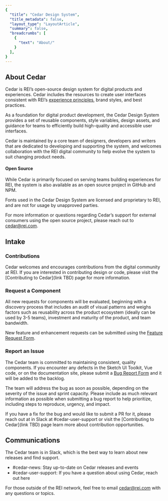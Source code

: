 ```yaml
---
{
  "title": "Cedar Design System",
  "title_metadata": false,
  "layout_type": "LayoutArticle",
  "summary": false,
  "breadcrumbs": [
    {
      "text": "About/"
    }
  ],
}
---
```


<cdr-doc-table-of-contents-shell>

## About Cedar
Cedar is REI’s open-source design system for digital products and experiences. Cedar includes the resources to create user interfaces consistent with REI’s [experience principles](https://rei.github.io/rei-cedar-docs/foundation/experience-principles/), brand styles, and best practices.

As a foundation for digital product development, the Cedar Design System provides a set of reusable components, style variables, design assets, and guidance for teams to efficiently build high-quality and accessible user interfaces. 

Cedar is maintained by a core team of designers, developers and writers that are dedicated to developing and supporting the system, and welcomes collaboration with the REI digital community to help evolve the system to suit changing product needs.


#### Open Source

While Cedar is primarily focused on serving teams building experiences for REI, the system is also available as an open source project in GitHub and NPM.

Fonts used in the Cedar Design System are licensed and proprietary to REI, and are not for usage by unapproved parties. 

For more information or questions regarding Cedar’s support for external consumers using the open source project, please reach out to [cedar@rei.com](mailto:cedar@rei.com).  


## Intake

### Contributions
Cedar welcomes and encourages contributions from the digital community at REI. If you are interested in contributing design or code, please visit the [Contributing to Cedar](link TBD) page for more information. 

###  Request a Component
All new requests for components will be evaluated, beginning with a discovery process that includes an audit of visual patterns and weighs factors such as reusability across the product ecosystem (ideally can be used by 3-5 teams), investment and maturity of the product, and team bandwidth.

New feature and enhancement requests can be submitted using the [Feature Request Form](https://airtable.com/shrcbq9CHthuMO7AC). 

###  Report an Issue
The Cedar team is committed to maintaining consistent, quality components. If you encounter any defects in the Sketch UI Toolkit, Vue code, or on the documentation site, please submit a [Bug Report Form](https://airtable.com/shr3wSPCYQbycVx7i) and it will be added to the backlog.

The team will address the bug as soon as possible, depending on the severity of the issue and sprint capacity. Please include as much relevant information as possible when submitting a bug report to help prioritize, including steps to reproduce, urgency, and impact.

If you have a fix for the bug and would like to submit a PR for it, please reach out at in Slack at #cedar-user-support or visit the [Contributing to Cedar](link TBD) page learn more about contribution opportunities.

## Communications
The Cedar team is in Slack, which is the best way to learn about new releases and find support. 
- #cedar-news: Stay up-to-date on Cedar releases and events
- #cedar-user-support: If you have a question about using Cedar, reach out here

For those outside of the REI network, feel free to email [cedar@rei.com](mailto:cedar@rei.com) with any questions or topics.

</cdr-doc-table-of-contents-shell>
